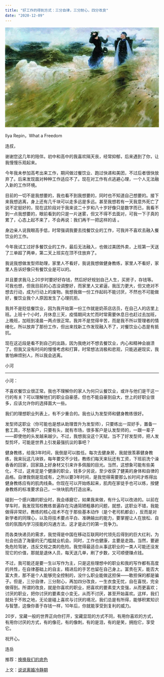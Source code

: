 ```yaml
---
title: "好工作的得到方式：三分自律，三分耐心，四分改良"
date: "2020-12-09"
---
```


![连岳文章](images/连岳文章picture-11.jpg)

Ilya Repin，What a Freedom

  

连叔，

  

谢谢您这几年的陪伴。初中和高中的我喜欢隔天丧，经常抑郁，后来遇到了你，让我慢慢乐观起来。

  

今年我未参加高考出来工作，期间做过餐饮业、跑过快递和美团，不过后者很快放弃了。后来发现面对种种工作适应不了。现在对工作有点逃避心理，一个人无法融入新的工作环境。

  

目前的一切不是我想要的，我也看不到我想要的，同时也不知道自己想要的。接下来我想逃离，身上还有几千块可以走多远是多远。甚至我想若有一天我意外死亡了说不定挺好的，现在这阶段对于我来说二十岁和八十岁好像只是数字而已，我看不到一点我想要的，眼前看到的只是一片迷雾，但又不得不去面对，可我一下子真的累了，心态上起不来了，不会再说：我们再干一把这样的话 。

  

身边亲人说我眼高手低，时常强调我要去找餐饮业的工作，可我并不喜欢去融入餐饮业的工作。

  

今年我试工过好多餐饮业的工作，最后无法融入，也做过美团外卖，上班第一天送了三单超了两单，第二天上班实在顶不住放弃了。

  

我说我想做发型师助理，家里人不看好，我说我想做健身教练，家里人不看好，家里人告诉好像只有餐饮业是可以的。

  

并且要求我马上20岁时要好好存钱，然后好好规划自己人生，买房子，存钱等。可我也想，但我目前的心态没调整好，而家里人又紧逼，我压力更大，但又绝对不想去行动，成为行动上的废物。我想我做一份工作起码不能讨厌，不然也不可能做好，餐饮业我个人原因发生了心理抗拒。

  

我并不是贬低餐饮业，因为我开始第一份工作就是奶茶店店员，在自己人的店里上班。上班十个小时，月休息三天，疫情期间太忙而时常需要休息日也赶过去加班，上晚班，加班到凌晨一两点很正常。我并不是觉得辛苦，而是我不所以管理者的情绪化，所以放弃了那份工作，但出来找新工作发现融入不了，对餐饮业心态是有抵抗。

  

现在这近段是看不到自己的出路，因为我绝对不想去餐饮业，内心和精神会崩溃了。但我又没有时间的慢慢考虑和打算，时常想法消极和悲观，只能逃避现实，我害怕麻烦别人，所以我会逃离。

  

小河

  

* * *

  

小河：

  

不喜欢餐饮业很正常。我也不理解你的家人为何只认餐饮业，或许与他们是干这一行的有关？可以理解他们的职业自豪感，但也不能自豪到自大，世上的好职业很多，应该允许你的选择面大一些。

  

我们的理想职业列表上，有不少重合的。我也认为发型师和健身教练很好。

  

发型师这职业（你可能也是想从助理晋升为发型师），只要练出一双好手，置备一套工具，不愁客户，只要有头，就有市场，很多客户是认发型师的，一跟一辈子——即使他的头发越来越少。不过，我想我没这个天赋，当不了好发型师，把人发型剪坏，可能是世界上引发最强抗议的事吧？

  

健身教练，给我3年时间，我倒是可以胜任。每次去健身房，我就很羡慕健身教练，我来玩这几块铁，每年要交不少钱，教练们每天来玩还有工资，下班前洗个澡香香的回家，回家路上好身材又引来许多佩服的目光。当然，这想象可能有些美化，不过，这肯定是个健康的职业，钱多少另说，至少收获了健美的身体和自律的品格。自律我倒是现成有，之所以要3年时间，是我觉得需要那么长时间才练得出健身教练应有的肌肉线条。你现在可以开始练起来，肌肉在家徒手也可以练，按健身教练的标准要求自己，一块块肌肉打造出来。

  

碰到一个感兴趣的职业时，我会琢磨它，如果我来做，有什么可以改进的。以前在学车时，我发现驾校教练普遍存在沟通简陋粗暴的问题，就想，这职业不错，我能做得非常好。教练的核心技术不在于那些基本动作（是个老司机都会），反而是对新学者的同理心，以及将技术要点平白、准确输出的能力，要掌握让人在放松、自信的氛围内学习技能的沟通方法，这才是此行的第一竞争力。

  

而各类快递员的需求，我觉得是中国在移动互联网时代领先后得到的巨大红利，为社会创造了海量的无门槛就业机会。同时，工作也健康，主要是走路。当然，要避免危险驾驶，违反交规之类的危险。我觉得最适合从事这职业的一类人可能还没发现它的价值，那就是退休人员，每天送几单，刷了步数，又可顺便赚点钱。

  

不过，我可能还是要一生以写作为主，只是这些理想中的职业和我的写作都有高度的共性，在自律基础上的自主，精进后的手艺也留在自己身上。富贵在天，能否大富大贵，那不是个人能够完全控制的，没什么职业能做这担保——敢担保的都是骗子。但是，三分自律，三分耐心，再加四分改良，一生衣食无忧，自在喜悦，完全做得到。所谓的改良，就是你喜欢的职业，把喜欢的要素变大变强，从而更喜欢；讨厌的职业，把你讨厌的要素变小变无，从而不讨厌，甚至开始喜欢。这样，我们就处于不败之地，无论是碰上喜欢与讨厌的境况，我们总是有所得，能够积累知识与智慧，这像你善于存钱一样，10年后，你就能享受到复利的威力。

  

20岁，宝藏一般的世界正向你打开，宝藏显现的方式不同，有用你喜欢的方式，有用你讨厌的方式，有的像花，有的像刺，有的是泪，有的是笑，拥抱它，享受它。

  

祝开心。

  

连岳

  

推荐：[换换我们的底色](http://mp.weixin.qq.com/s?__biz=MjM5NDU0Mjk2MQ==&mid=2651637926&idx=2&sn=d59e25a9d5521d31b594f5e7c6698092&chksm=bd7e4cb88a09c5aef67e6352a83e04ddd7e716fd42e2b60bd123b2baa4b0000f1998824e5042&scene=21#wechat_redirect)  

上文：[说说离婚冷静期](http://mp.weixin.qq.com/s?__biz=MjM5NDU0Mjk2MQ==&mid=2651665124&idx=1&sn=a30933338191055e59733670ffcb20db&chksm=bd7fb6fa8a083fec0a292829796c5d85b58118cf903aee2426e47409c2c01c278e122680778f&scene=21#wechat_redirect)

